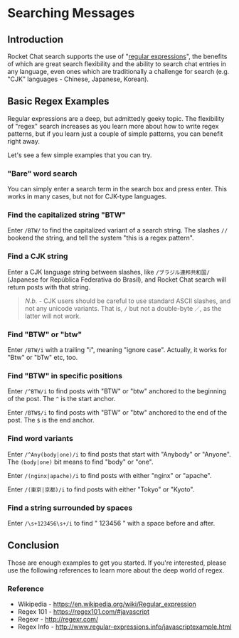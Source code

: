 # Searching Messages
## Introduction

Rocket Chat search supports the use of "[regular expressions](https://en.wikipedia.org/wiki/Regular_expression)", the benefits of which are great search flexibility and the ability to search chat entries in any language, even ones which are traditionally a challenge for search (e.g. "CJK" languages - Chinese, Japanese, Korean). 

## Basic Regex Examples

Regular expressions are a deep, but admittedly geeky topic. The flexibility of "regex" search increases as you learn more about how to write regex patterns, but if you learn just a couple of simple patterns, you can benefit right away. 

Let's see a few simple examples that you can try. 

### "Bare" word search
You can simply enter a search term in the search box and press enter. This works in many cases, but not for CJK-type languages. 

### Find the capitalized string "BTW"

Enter `/BTW/` to find the capitalized variant of a search string. The slashes `//` bookend the string, and tell the system "this is a regex pattern".  

### Find a CJK string

Enter a CJK language string between slashes, like `/ブラジル連邦共和国/` (Japanese for República Federativa do Brasil), and Rocket Chat search will return posts with that string. 

> _N.b._ - CJK users should be careful to use standard ASCII slashes, and not any unicode variants. That is, `/` but not a double-byte `／`, as the latter will not work.

### Find "BTW" or "btw"

Enter `/BTW/i` with a trailing "i", meaning "ignore case". Actually, it works for "Btw" or "bTw" etc, too.

### Find "BTW" in specific positions

Enter `/^BTW/i` to find posts with "BTW" or "btw" anchored to the beginning of the post. The `^` is the start anchor.

Enter `/BTW$/i` to find posts with "BTW" or "btw" anchored to the end of the post. The `$` is the end anchor. 

### Find word variants

Enter `/^Any(body|one)/i` to find posts that start with "Anybody" or "Anyone". The `(body|one)` bit means to find "body" or "one".

Enter `/(nginx|apache)/i` to find posts with either "nginx" or "apache".

Enter `/(東京|京都)/i` to find posts with either "Tokyo" or "Kyoto".

### Find a string surrounded by spaces

Enter `/\s+123456\s+/i` to find " 123456 " with a space before and after.

## Conclusion

Those are enough examples to get you started. If you're interested, please use the following references to learn more about the deep world of regex. 

### Reference

* Wikipedia - https://en.wikipedia.org/wiki/Regular_expression
* Regex 101 - https://regex101.com/#javascript
* Regexr - http://regexr.com/
* Regex Info - http://www.regular-expressions.info/javascriptexample.html


